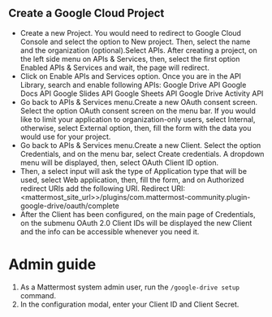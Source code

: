## Create a Google Cloud Project

- Create a new Project. You would need to redirect to Google Cloud Console and select the option to New project. Then, select the name and the organization (optional).Select APIs. After creating a project, on the left side menu on APIs & Services, then, select the first option Enabled APIs & Services and wait, the page will redirect.
- Click on Enable APIs and Services option. Once you are in the API Library, search and enable following APIs:
    Google Drive API
    Google Docs API
    Google Slides API
    Google Sheets API
    Google Drive Activity API
- Go back to APIs & Services menu.Create a new OAuth consent screen. Select the option OAuth consent screen on the menu bar. If you would like to limit your application to organization-only users, select Internal, otherwise, select External option, then, fill the form with the data you would use for your project.
- Go back to APIs & Services menu.Create a new Client. Select the option Credentials, and on the menu bar, select Create credentials. A dropdown menu will be displayed, then, select OAuth Client ID option.
- Then, a select input will ask the type of Application type that will be used, select Web application, then, fill the form, and on Authorized redirect URIs add the following URI.
    Redirect URI: <mattermost_site_url>>/plugins/com.mattermost-community.plugin-google-drive/oauth/complete
- After the Client has been configured, on the main page of Credentials, on the submenu OAuth 2.0 Client IDs will be displayed the new Client and the info can be accessible whenever you need it.

# Admin guide

1. As a Mattermost system admin user, run the ``/google-drive setup`` command.
2. In the configuration modal, enter your Client ID and Client Secret.

